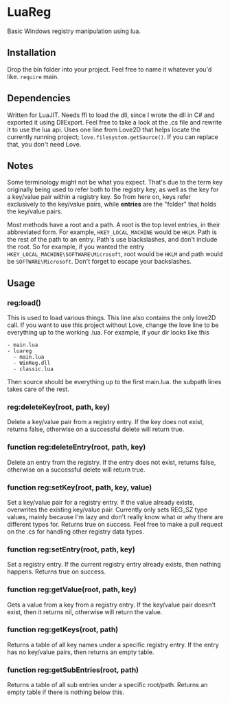 # LuaReg
 Basic Windows registry manipulation using lua.

## Installation
Drop the bin folder into your project. Feel free to name it whatever you'd like. `require` main.

## Dependencies
Written for LuaJIT. Needs ffi to load the dll, since I wrote the dll in C# and exported it using DllExport. Feel free to take a look at the .cs file and rewrite it to use the lua api. Uses one line from Love2D that helps locate the currently running project; `love.filesystem.getSource()`. If you can replace that, you don't need Love.

## Notes
Some terminology might not be what you expect. That's due to the term key originally being used to refer both to the registry key, as well as the key for a key/value pair within a registry key. So from here on, keys refer exclusively to the key/value pairs, while **entries** are the "folder" that holds the key/value pairs.

Most methods have a root and a path. A root is the top level entries, in their abbreviated form. For example, `HKEY_LOCAL_MACHINE` would be `HKLM`. Path is the rest of the path to an entry. Path's use blackslashes, and don't include the root. So for example, if you wanted the entry `HKEY_LOCAL_MACHINE\SOFTWARE\Microsoft`, root would be `HKLM` and path would be `SOFTWARE\Microsoft`. Don't forget to escape your backslashes.

## Usage
### reg:load()
This is used to load various things. This line also contains the only love2D call. If you want to use this project without Love, change the love line to be everything up to the working .lua. For example, if your dir looks like this
```
- main.lua
- luareg
  - main.lua
  - WinReg.dll
  - classic.lua
```
Then source should be everything up to the first main.lua. the subpath lines takes care of the rest.

### reg:deleteKey(root, path, key)
Delete a key/value pair from a registry entry. If the key does not exist, returns false, otherwise on a successful delete will return true.

### function reg:deleteEntry(root, path, key)
Delete an entry from the registry. If the entry does not exist, returns false, otherwise on a successful delete will return true.

### function reg:setKey(root, path, key, value)
Set a key/value pair for a registry entry. If the value already exists, overwrites the existing key/value pair. Currently only sets REG_SZ type values, mainly because I'm lazy and don't really know what or why there are different types for. Returns true on success. Feel free to make a pull request on the .cs for handling other registry data types.
	
### function reg:setEntry(root, path, key)
Set a registry entry. If the current registry entry already exists, then nothing happens. Returns true on success.

### function reg:getValue(root, path, key)
Gets a value from a key from a registry entry. If the key/value pair doesn't exist, then it returns nil, otherwise will return the value.

### function reg:getKeys(root, path)
Returns a table of all key names under a specific registry entry. If the entry has no key/value pairs, then returns an empty table.

### function reg:getSubEntries(root, path)
Returns a table of all sub entries under a specific root/path. Returns an empty table if there is nothing below this.
